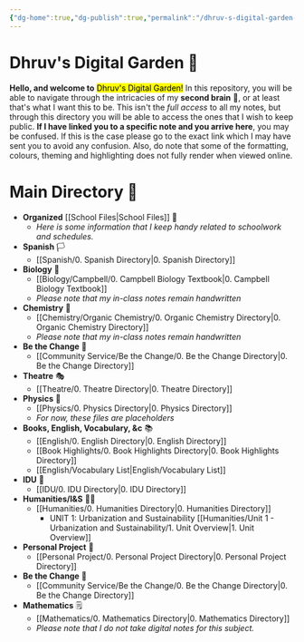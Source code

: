 ```yaml
---
{"dg-home":true,"dg-publish":true,"permalink":"/dhruv-s-digital-garden-index/","tags":"gardenEntry","dgHomeLink":true,"dgPassFrontmatter":true}
---
```


# Dhruv's Digital Garden 🌱

**Hello, and welcome to** <mark class="Green">Dhruv's Digital Garden!</mark> 
In this repository, you will be able to navigate through the intricacies of my **second brain** 🧠, or at least that's what I want this to be. 
This isn't the *full access* to all my notes, but through this directory you will be able to access the ones that I wish to keep public. 
**If I have linked you to a specific note and you arrive here**, you may be confused. If this is the case please go to the exact link which I may have sent you to avoid any confusion.
Also, do note that some of the formatting, colours, theming and highlighting does not fully render when viewed online.

# Main Directory 🧭
- **Organized** [[School Files|School Files]] 🏫
	- *Here is some information that I keep handy related to schoolwork and schedules.* 
- **Spanish** 🏳
	- [[Spanish/0. Spanish Directory|0. Spanish Directory]]
- **Biology** 🧬
	- [[Biology/Campbell/0. Campbell Biology Textbook|0. Campbell Biology Textbook]]
	-  *Please note that my in-class notes remain handwritten*
- **Chemistry** 🧪
	- [[Chemistry/Organic Chemistry/0. Organic Chemistry Directory|0. Organic Chemistry Directory]]
	- *Please note that my in-class notes remain handwritten*
-  **Be the Change** 🤔
	- [[Community Service/Be the Change/0. Be the Change Directory|0. Be the Change Directory]]
- **Theatre** 🎭
	- [[Theatre/0. Theatre Directory|0. Theatre Directory]]
- **Physics** 🔬
	- [[Physics/0. Physics Directory|0. Physics Directory]]
	- *For now, these files are placeholders*
- **Books, English, Vocabulary, &c** 📚
	- [[English/0. English Directory|0. English Directory]]
	- [[Book Highlights/0. Book Highlights Directory|0. Book Highlights Directory]]
	- [[English/Vocabulary List|English/Vocabulary List]]
- **IDU** 💭
	- [[IDU/0. IDU Directory|0. IDU Directory]]
- **Humanities/I&S** 🙋‍♂️
	-  [[Humanities/0. Humanities Directory|0. Humanities Directory]]
		- UNIT 1: Urbanization and Sustainability [[Humanities/Unit 1 - Urbanization and Sustainability/1. Unit Overview|1. Unit Overview]]
- **Personal Project** 📝
	- [[Personal Project/0. Personal Project Directory|0. Personal Project Directory]]
- **Be the Change** 🤔
	- [[Community Service/Be the Change/0. Be the Change Directory|0. Be the Change Directory]]
- **Mathematics** 🗒
	- [[Mathematics/0. Mathematics Directory|0. Mathematics Directory]]
	- *Please note that I do not take digital notes for this subject.*


